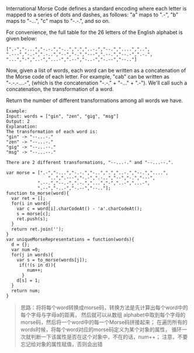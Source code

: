 

International Morse Code defines a standard encoding where each letter is mapped to a series of dots and dashes, as follows: "a" maps to ".-", "b" maps to "-...", "c" maps to "-.-.", and so on.

For convenience, the full table for the 26 letters of the English alphabet is given below:

~~~
[".-","-...","-.-.","-..",".","..-.","--.","....","..",
".---","-.-",".-..","--","-.","---",".--.","--.-",".-.",
"...","-","..-","...-",".--","-..-","-.--","--.."]

~~~
Now, given a list of words, each word can be written as a concatenation of the Morse code of each letter. For example, "cab" can be written as "-.-.-....-", (which is the concatenation "-.-." + "-..." + ".-"). We'll call such a concatenation, the transformation of a word.


Return the number of different transformations among all words we have.

~~~
Example:
Input: words = ["gin", "zen", "gig", "msg"]
Output: 2
Explanation:
The transformation of each word is:
"gin" -> "--...-."
"zen" -> "--...-."
"gig" -> "--...--."
"msg" -> "--...--."

There are 2 different transformations, "--...-." and "--...--.".
~~~



~~~
var morse = [".-","-...","-.-.","-..",".","..-.","--.","....",
				"..",".---","-.-",".-..","--","-.","---",
			".--.","--.-",".-.","...","-","..-","...-",
            ".--","-..-","-.--","--.."];
function to_morse(word){
  var ret = [];
  for(i in word){
    var c = word[i].charCodeAt() - 'a'.charCodeAt();
    s = morse[c];
    ret.push(s);
  }
  return ret.join('');
}
var uniqueMorseRepresentations = function(words){
  d = {};
  var num =0;
  for(j in words){
    var s = to_morse(words[j]);
     if(!(s in d)){
        num++;
      }
    d[s] = 1;
  }
  return num;
}
~~~


> 思路：将将每个word转换成morse码，转换方法是先计算出每个word中的每个字母与字母a的距离，
然后就可以从数组 alphabet中取到每个字母的morse码，然后将一个word中的每一个Morse码拼接起来；
在遍历所有的words时候，将每个word对应的morse码定义为某个对象的属性，
循环一次就判断一下该属性是否在这个对象中，不在的话，num++； 注意，不要忘记给对象的属性赋值，否则会出错